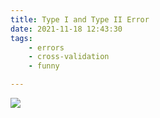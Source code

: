 ```yaml
---
title: Type I and Type II Error
date: 2021-11-18 12:43:30
tags:
    - errors
    - cross-validation
    - funny

---
```


![](/img/error.jpg)
